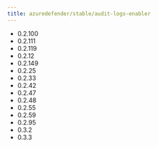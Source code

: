 ```yaml
---
title: azuredefender/stable/audit-logs-enabler
---
```

- 0.2.100
- 0.2.111
- 0.2.119
- 0.2.12
- 0.2.149
- 0.2.25
- 0.2.33
- 0.2.42
- 0.2.47
- 0.2.48
- 0.2.55
- 0.2.59
- 0.2.95
- 0.3.2
- 0.3.3
